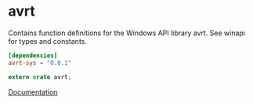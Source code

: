 # avrt #
Contains function definitions for the Windows API library avrt. See winapi for types and constants.

```toml
[dependencies]
avrt-sys = "0.0.1"
```

```rust
extern crate avrt;
```

[Documentation](https://retep998.github.io/doc/winapi/avrt/)
